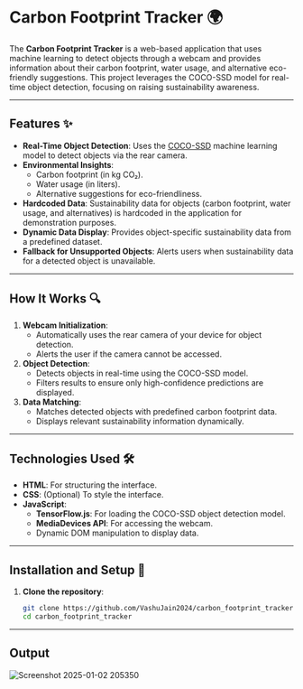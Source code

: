 # Carbon Footprint Tracker 🌍

The **Carbon Footprint Tracker** is a web-based application that uses machine learning to detect objects through a webcam and provides information about their carbon footprint, water usage, and alternative eco-friendly suggestions. This project leverages the COCO-SSD model for real-time object detection, focusing on raising sustainability awareness.

---

## Features ✨

- **Real-Time Object Detection**: Uses the [COCO-SSD](https://github.com/tensorflow/tfjs-models/tree/master/coco-ssd) machine learning model to detect objects via the rear camera.
- **Environmental Insights**:
  - Carbon footprint (in kg CO₂).
  - Water usage (in liters).
  - Alternative suggestions for eco-friendliness.
- **Hardcoded Data**: Sustainability data for objects (carbon footprint, water usage, and alternatives) is hardcoded in the application for demonstration purposes.
- **Dynamic Data Display**: Provides object-specific sustainability data from a predefined dataset.
- **Fallback for Unsupported Objects**: Alerts users when sustainability data for a detected object is unavailable.

---

## How It Works 🔍

1. **Webcam Initialization**: 
   - Automatically uses the rear camera of your device for object detection.
   - Alerts the user if the camera cannot be accessed.
2. **Object Detection**: 
   - Detects objects in real-time using the COCO-SSD model.
   - Filters results to ensure only high-confidence predictions are displayed.
3. **Data Matching**: 
   - Matches detected objects with predefined carbon footprint data.
   - Displays relevant sustainability information dynamically.

---

## Technologies Used 🛠️

- **HTML**: For structuring the interface.
- **CSS**: (Optional) To style the interface.
- **JavaScript**: 
  - **TensorFlow.js**: For loading the COCO-SSD object detection model.
  - **MediaDevices API**: For accessing the webcam.
  - Dynamic DOM manipulation to display data.

---

## Installation and Setup 🚀

1. **Clone the repository**:
   ```bash
   git clone https://github.com/VashuJain2024/carbon_footprint_tracker.git
   cd carbon_footprint_tracker

---

## Output
![Screenshot 2025-01-02 205350](https://github.com/user-attachments/assets/f3a8d7e3-f4d4-4f72-b182-6162307590a5)

